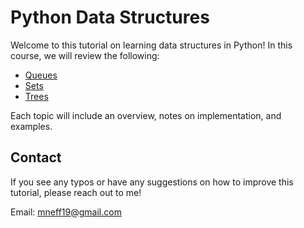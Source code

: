 # Python Data Structures
Welcome to this tutorial on learning data structures in Python! In this course, we will review the following:
- [Queues](./1-queues.md)
- [Sets](./2-sets.md)
- [Trees](./3-trees.md)

Each topic will include an overview, notes on implementation, and examples.

## Contact
If you see any typos or have any suggestions on how to improve this tutorial, please reach out to me!

Email: [mneff19@gmail.com](mailto:mneff19@gmail.com)